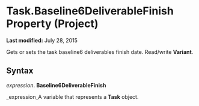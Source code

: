
# Task.Baseline6DeliverableFinish Property (Project)

 **Last modified:** July 28, 2015

Gets or sets the task baseline6 deliverables finish date. Read/write  **Variant**.

## Syntax

 _expression_. **Baseline6DeliverableFinish**

 _expression_A variable that represents a  **Task** object.

